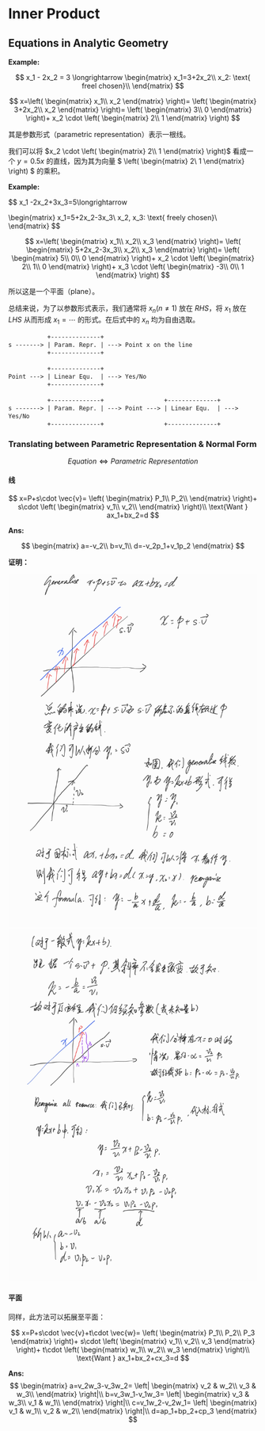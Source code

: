 # Inner Product

## Equations in Analytic Geometry

**Example:**

$$
x_1 - 2x_2 = 3 \longrightarrow
\begin{matrix}
    x_1=3+2x_2\\
    x_2: \text{ freel chosen}\\
\end{matrix}
$$

$$
x=\left(
    \begin{matrix}
        x_1\\
        x_2
    \end{matrix}
\right)=
\left(
    \begin{matrix}
        3+2x_2\\
        x_2
    \end{matrix}
\right)=
\left(
    \begin{matrix}
        3\\
        0
    \end{matrix}
\right)+
x_2 \cdot
\left(
    \begin{matrix}
        2\\
        1
    \end{matrix}
\right)
$$

其是参数形式（parametric representation）表示一根线。

我们可以将
$x_2 \cdot
\left(
    \begin{matrix}
        2\\
        1
    \end{matrix}
\right)$ 看成一个 $y=0.5x$ 的直线，因为其为向量
$
\left(
    \begin{matrix}
        2\\
        1
    \end{matrix}
\right)
$
的乘积。

**Example:**

$$
x_1 -2x_2+3x_3=5\longrightarrow 

\begin{matrix}
    x_1=5+2x_2-3x_3\\
    x_2, x_3: \text{ freely chosen}\\
\end{matrix}
$$

$$
x=\left(
    \begin{matrix}
        x_1\\
        x_2\\
        x_3
    \end{matrix}
\right)=
\left(
    \begin{matrix}
        5+2x_2-3x_3\\
        x_2\\
        x_3
    \end{matrix}
\right)=
\left(
    \begin{matrix}
        5\\
        0\\
        0
    \end{matrix}
\right)+
x_2 \cdot
\left(
    \begin{matrix}
        2\\
        1\\
        0
    \end{matrix}
\right)+
x_3 \cdot
\left(
    \begin{matrix}
        -3\\
        0\\
        1
    \end{matrix}
\right)
$$

所以这是一个平面（plane）。

总结来说，为了以参数形式表示，我们通常将 $x_n (n \neq 1)$ 放在 $RHS$，将 $x_1$ 放在 $LHS$ 从而形成 $x_1=\cdots$ 的形式。在后式中的 $x_n$ 均为自由选取。

```
           +--------------+
s -------> | Param. Repr. | ---> Point x on the line
           +--------------+

           +--------------+
Point ---> | Linear Equ.  | ---> Yes/No
           +--------------+

           +--------------+                 +--------------+
s -------> | Param. Repr. | ---> Point ---> | Linear Equ.  | ---> Yes/No
           +--------------+                 +--------------+
```

### Translating between Parametric Representation & Normal Form

$$
Equation \Longleftrightarrow Parametric\ Representation
$$

#### 线

$$
x=P+s\cdot \vec{v}=
\left(
    \begin{matrix}
        P_1\\
        P_2\\
    \end{matrix}
\right)+
s\cdot
\left(
    \begin{matrix}
        v_1\\
        v_2\\
    \end{matrix}
\right)\\
\text{Want } ax_1+bx_2=d
$$

**Ans:**

$$
\begin{matrix}
a=-v_2\\
b=v_1\\
d=-v_2p_1+v_1p_2
\end{matrix}
$$

**证明：**

![](img/pf-line-1.jpg)
![](img/pf-line-2.jpg)

#### 平面

同样，此方法可以拓展至平面：

$$
x=P+s\cdot \vec{v}+t\cdot \vec{w}=
\left(
    \begin{matrix}
        P_1\\
        P_2\\
        P_3
    \end{matrix}
\right)+
s\cdot
\left(
    \begin{matrix}
        v_1\\
        v_2\\
        v_3
    \end{matrix}
\right)+
t\cdot
\left(
    \begin{matrix}
        w_1\\
        w_2\\
        w_3
    \end{matrix}
\right)\\
\text{Want } ax_1+bx_2+cx_3=d
$$

**Ans:**
$$
\begin{matrix}
a=v_2w_3-v_3w_2=
    \left|
        \begin{matrix}
            v_2 & w_2\\
            v_3 & w_3\\
        \end{matrix}
    \right|\\
b=v_3w_1-v_1w_3=
    \left|
        \begin{matrix}
            v_3 & w_3\\
            v_1 & w_1\\
        \end{matrix}
    \right|\\
c=v_1w_2-v_2w_1=
    \left|
        \begin{matrix}
            v_1 & w_1\\
            v_2 & w_2\\
        \end{matrix}
    \right|\\
d=ap_1+bp_2+cp_3
\end{matrix}
$$